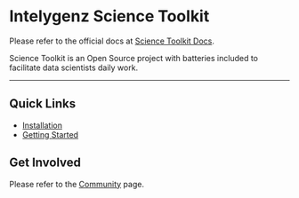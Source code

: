 # Intelygenz Science Toolkit

Please refer to the official docs at [Science Toolkit Docs](https://intelygenz.github.io/science-toolkit/).

Science Toolkit is an Open Source project with batteries included to facilitate data scientists daily work.

---

## Quick Links
* [Installation](https://intelygenz.github.io/science-toolkit/docs/installation/)
* [Getting Started](https://intelygenz.github.io/science-toolkit/docs/getting-started/)

## Get Involved
Please refer to the [Community](https://intelygenz.github.io/science-toolkit/community/) page.